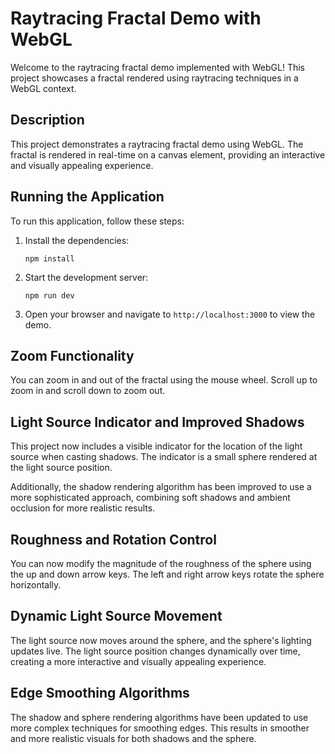 # Raytracing Fractal Demo with WebGL

Welcome to the raytracing fractal demo implemented with WebGL! This project showcases a fractal rendered using raytracing techniques in a WebGL context.

## Description

This project demonstrates a raytracing fractal demo using WebGL. The fractal is rendered in real-time on a canvas element, providing an interactive and visually appealing experience.

## Running the Application

To run this application, follow these steps:

1. Install the dependencies:
   ```
   npm install
   ```

2. Start the development server:
   ```
   npm run dev
   ```

3. Open your browser and navigate to `http://localhost:3000` to view the demo.

## Zoom Functionality

You can zoom in and out of the fractal using the mouse wheel. Scroll up to zoom in and scroll down to zoom out.

## Light Source Indicator and Improved Shadows

This project now includes a visible indicator for the location of the light source when casting shadows. The indicator is a small sphere rendered at the light source position.

Additionally, the shadow rendering algorithm has been improved to use a more sophisticated approach, combining soft shadows and ambient occlusion for more realistic results.

## Roughness and Rotation Control

You can now modify the magnitude of the roughness of the sphere using the up and down arrow keys. The left and right arrow keys rotate the sphere horizontally.

## Dynamic Light Source Movement

The light source now moves around the sphere, and the sphere's lighting updates live. The light source position changes dynamically over time, creating a more interactive and visually appealing experience.

## Edge Smoothing Algorithms

The shadow and sphere rendering algorithms have been updated to use more complex techniques for smoothing edges. This results in smoother and more realistic visuals for both shadows and the sphere.
